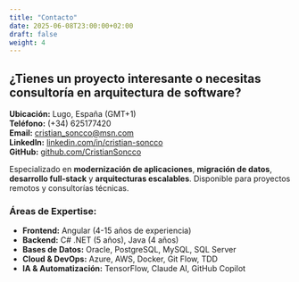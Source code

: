 ```yaml
---
title: "Contacto"
date: 2025-06-08T23:00:00+02:00
draft: false
weight: 4
---
```


## ¿Tienes un proyecto interesante o necesitas consultoría en arquitectura de software?

**Ubicación:** Lugo, España (GMT+1)  
**Teléfono:** (+34) 625177420  
**Email:** [cristian_soncco@msn.com](mailto:cristian_soncco@msn.com)  
**LinkedIn:** [linkedin.com/in/cristian-soncco](https://linkedin.com/in/cristian-soncco)  
**GitHub:** [github.com/CristianSoncco](https://github.com/CristianSoncco)

Especializado en **modernización de aplicaciones**, **migración de datos**, **desarrollo full-stack** y **arquitecturas escalables**. Disponible para proyectos remotos y consultorías técnicas.

### Áreas de Expertise:
- **Frontend:** Angular (4-15 años de experiencia)
- **Backend:** C# .NET (5 años), Java (4 años)
- **Bases de Datos:** Oracle, PostgreSQL, MySQL, SQL Server
- **Cloud & DevOps:** Azure, AWS, Docker, Git Flow, TDD
- **IA & Automatización:** TensorFlow, Claude AI, GitHub Copilot 